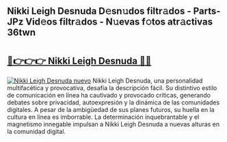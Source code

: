 ## Nikki Leigh Desnuda D𝚎sn𝚞dos filtr𝚊dos - Parts-JPz Vid𝚎os filtr𝚊dos - N𝚞evas f𝚘tos atr𝚊ctivas 36twn

# <h2><a href="http://mb2kspj.tromn.icu/?c=Nikki+Leigh+Desnuda">🔗👉👉👉 Nikki Leigh Desnuda 🔗🔗</a></h2>

[![Nikki Leigh Desnuda nuevo](https://i.imgur.com/pEAQMta.gif)](http://mb2kspj.tromn.icu/?c=Nikki+Leigh+Desnuda)
Nikki Leigh Desnuda, una personalidad multifacética y provocativa, desafía la descripción fácil. Su distintivo estilo de comunicación en línea ha cautivado y provocado críticas, generando debates sobre privacidad, autoexpresión y la dinámica de las comunidades digitales. A pesar de la ambigüedad de sus planes futuros, su huella en la cultura en línea es imborrable. La determinación inquebrantable y el magnetismo innegable impulsan a Nikki Leigh Desnuda a nuevas alturas en la comunidad digital.

